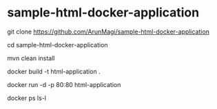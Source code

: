 # sample-html-docker-application
git clone https://github.com/ArunMagi/sample-html-docker-application

cd  sample-html-docker-application

mvn clean install

docker build -t html-application  .

docker run -d -p 80:80 html-application

docker ps 
ls-l
